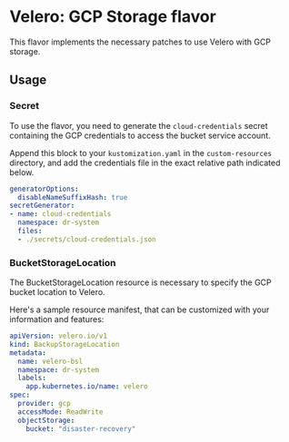 # Velero: GCP Storage flavor

This flavor implements the necessary patches to use Velero with GCP storage.

## Usage

### Secret

To use the flavor, you need to generate the `cloud-credentials` secret containing the GCP credentials to access the
bucket service account.

Append this block to your `kustomization.yaml` in the `custom-resources` directory, and add the credentials file in the
exact relative path indicated below.

```yaml
generatorOptions:
  disableNameSuffixHash: true
secretGenerator:
- name: cloud-credentials
  namespace: dr-system
  files:
  - ./secrets/cloud-credentials.json
```

### BucketStorageLocation

The BucketStorageLocation resource is necessary to specify the GCP bucket location to Velero.

Here's a sample resource manifest, that can be customized with your information and features:

```yaml
apiVersion: velero.io/v1
kind: BackupStorageLocation
metadata:
  name: velero-bsl
  namespace: dr-system
  labels:
    app.kubernetes.io/name: velero
spec:
  provider: gcp
  accessMode: ReadWrite
  objectStorage:
    bucket: "disaster-recovery"
```
